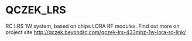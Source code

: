 # QCZEK_LRS
RC LRS 1W system, based on chips LORA RF modules.
Find out more on project site http://qczek.beyondrc.com/qczek-lrs-433mhz-1w-lora-rc-link/
